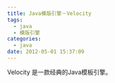 ```yaml
---
title: Java模版引擎－Velocity
tags:
  - java
  - 模版引擎
categories:
  - java
date: 2012-05-01 15:37:09
---
```


Velocity 是一款经典的Java模板引擎。
<!-- more -->
